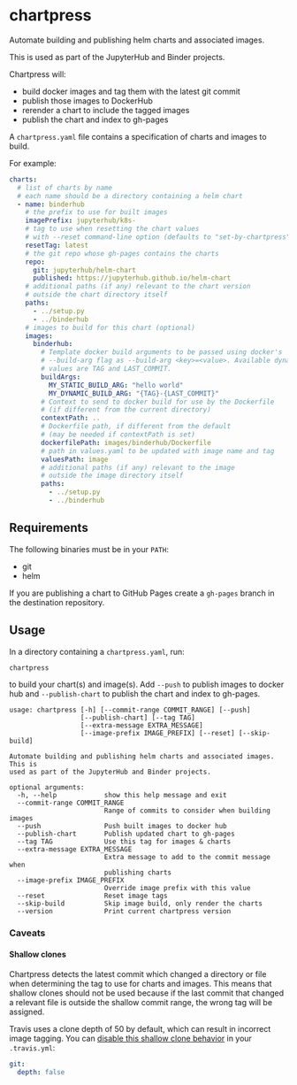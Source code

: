 # chartpress

Automate building and publishing helm charts and associated images.

This is used as part of the JupyterHub and Binder projects.

Chartpress will:

- build docker images and tag them with the latest git commit
- publish those images to DockerHub
- rerender a chart to include the tagged images
- publish the chart and index to gh-pages

A `chartpress.yaml` file contains a specification of charts and images to build.

For example:

```yaml
charts:
  # list of charts by name
  # each name should be a directory containing a helm chart
  - name: binderhub
    # the prefix to use for built images
    imagePrefix: jupyterhub/k8s-
    # tag to use when resetting the chart values
    # with --reset command-line option (defaults to "set-by-chartpress")
    resetTag: latest
    # the git repo whose gh-pages contains the charts
    repo:
      git: jupyterhub/helm-chart
      published: https://jupyterhub.github.io/helm-chart
    # additional paths (if any) relevant to the chart version
    # outside the chart directory itself
    paths:
      - ../setup.py
      - ../binderhub
    # images to build for this chart (optional)
    images:
      binderhub:
        # Template docker build arguments to be passed using docker's
        # --build-arg flag as --build-arg <key>=<value>. Available dynamic
        # values are TAG and LAST_COMMIT.
        buildArgs:
          MY_STATIC_BUILD_ARG: "hello world"
          MY_DYNAMIC_BUILD_ARG: "{TAG}-{LAST_COMMIT}"
        # Context to send to docker build for use by the Dockerfile
        # (if different from the current directory)
        contextPath: ..
        # Dockerfile path, if different from the default
        # (may be needed if contextPath is set)
        dockerfilePath: images/binderhub/Dockerfile
        # path in values.yaml to be updated with image name and tag
        valuesPath: image
        # additional paths (if any) relevant to the image
        # outside the image directory itself
        paths:
          - ../setup.py
          - ../binderhub
```

## Requirements

The following binaries must be in your `PATH`:
- git
- helm

If you are publishing a chart to GitHub Pages create a `gh-pages` branch in the destination repository.

## Usage

In a directory containing a `chartpress.yaml`, run:

    chartpress

to build your chart(s) and image(s). Add `--push` to publish images to docker hub and `--publish-chart` to publish the chart and index to gh-pages.

```
usage: chartpress [-h] [--commit-range COMMIT_RANGE] [--push]
                  [--publish-chart] [--tag TAG]
                  [--extra-message EXTRA_MESSAGE]
                  [--image-prefix IMAGE_PREFIX] [--reset] [--skip-build]

Automate building and publishing helm charts and associated images. This is
used as part of the JupyterHub and Binder projects.

optional arguments:
  -h, --help            show this help message and exit
  --commit-range COMMIT_RANGE
                        Range of commits to consider when building images
  --push                Push built images to docker hub
  --publish-chart       Publish updated chart to gh-pages
  --tag TAG             Use this tag for images & charts
  --extra-message EXTRA_MESSAGE
                        Extra message to add to the commit message when
                        publishing charts
  --image-prefix IMAGE_PREFIX
                        Override image prefix with this value
  --reset               Reset image tags
  --skip-build          Skip image build, only render the charts
  --version             Print current chartpress version
```

### Caveats

#### Shallow clones

Chartpress detects the latest commit which changed a directory or file when determining the tag to use for charts and images.
This means that shallow clones should not be used because if the last commit that changed a relevant file is outside the shallow commit range, the wrong tag will be assigned.

Travis uses a clone depth of 50 by default, which can result in incorrect image tagging.
You can [disable this shallow clone behavior](https://docs.travis-ci.com/user/customizing-the-build/#Git-Clone-Depth) in your `.travis.yml`:

```yaml
git:
  depth: false
```
